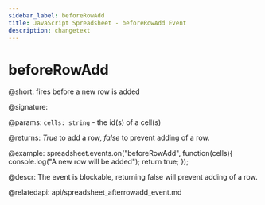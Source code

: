 ```yaml
---
sidebar_label: beforeRowAdd
title: JavaScript Spreadsheet - beforeRowAdd Event
description: changetext
---
```


# beforeRowAdd

@short: fires before a new row is added

@signature:

@params:
`cells: string` - the id(s) of a cell(s)

@returns:
*True* to add a row, *false* to prevent adding of a row.

@example:
spreadsheet.events.on("beforeRowAdd", function(cells){
	console.log("A new row will be added");
    return true;
});

@descr:
The event is blockable, returning false will prevent adding of a row.

@relatedapi:
api/spreadsheet_afterrowadd_event.md
